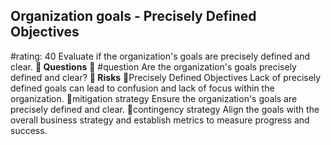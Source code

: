 

## Organization goals - Precisely Defined Objectives
#rating: 40
Evaluate if the organization's goals are precisely defined and clear.
**💭 Questions**
💭 #question Are the organization's goals precisely defined and clear?
**🚨 Risks**
🚨Precisely Defined Objectives
Lack of precisely defined goals can lead to confusion and lack of focus within the organization.
🚨mitigation strategy
Ensure the organization's goals are precisely defined and clear.
🚨contingency strategy
Align the goals with the overall business strategy and establish metrics to measure progress and success.




